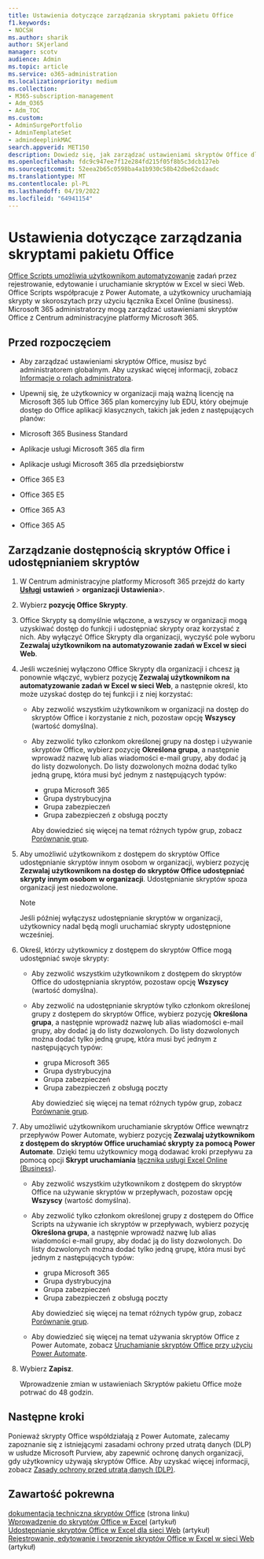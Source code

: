 ```yaml
---
title: Ustawienia dotyczące zarządzania skryptami pakietu Office
f1.keywords:
- NOCSH
ms.author: sharik
author: SKjerland
manager: scotv
audience: Admin
ms.topic: article
ms.service: o365-administration
ms.localizationpriority: medium
ms.collection:
- M365-subscription-management
- Adm_O365
- Adm_TOC
ms.custom:
- AdminSurgePortfolio
- AdminTemplateSet
- admindeeplinkMAC
search.appverid: MET150
description: Dowiedz się, jak zarządzać ustawieniami skryptów Office dla użytkowników w organizacji.
ms.openlocfilehash: fdc9c947ee7f12e284fd215f05f8b5c3dcb127eb
ms.sourcegitcommit: 52eea2b65c0598ba4a1b930c58b42dbe62cdaadc
ms.translationtype: MT
ms.contentlocale: pl-PL
ms.lasthandoff: 04/19/2022
ms.locfileid: "64941154"
---
```

# <a name="manage-office-scripts-settings"></a>Ustawienia dotyczące zarządzania skryptami pakietu Office

[Office Scripts umożliwia użytkownikom automatyzowanie](/office/dev/scripts) zadań przez rejestrowanie, edytowanie i uruchamianie skryptów w Excel w sieci Web. Office Scripts współpracuje z Power Automate, a użytkownicy uruchamiają skrypty w skoroszytach przy użyciu łącznika Excel Online (business). Microsoft 365 administratorzy mogą zarządzać ustawieniami skryptów Office z Centrum administracyjne platformy Microsoft 365.

## <a name="before-you-begin"></a>Przed rozpoczęciem

- Aby zarządzać ustawieniami skryptów Office, musisz być administratorem globalnym. Aby uzyskać więcej informacji, zobacz [Informacje o rolach administratora](../add-users/about-admin-roles.md).

- Upewnij się, że użytkownicy w organizacji mają ważną licencję na Microsoft 365 lub Office 365 plan komercyjny lub EDU, który obejmuje dostęp do Office aplikacji klasycznych, takich jak jeden z następujących planów:

- Microsoft 365 Business Standard
- Aplikacje usługi Microsoft 365 dla firm
- Aplikacje usługi Microsoft 365 dla przedsiębiorstw
- Office 365 E3
- Office 365 E5
- Office 365 A3
- Office 365 A5

## <a name="manage-availability-of-office-scripts-and-sharing-of-scripts"></a>Zarządzanie dostępnością skryptów Office i udostępnianiem skryptów

1. W Centrum administracyjne platformy Microsoft 365 przejdź do karty **[Usługi](https://go.microsoft.com/fwlink/p/?linkid=2053743)** **ustawień** \> **organizacji Ustawienia**\>.

2. Wybierz **pozycję Office Skrypty**.

3. Office Skrypty są domyślnie włączone, a wszyscy w organizacji mogą uzyskiwać dostęp do funkcji i udostępniać skrypty oraz korzystać z nich. Aby wyłączyć Office Skrypty dla organizacji, wyczyść pole wyboru **Zezwalaj użytkownikom na automatyzowanie zadań w Excel w sieci Web**.

4. Jeśli wcześniej wyłączono Office Skrypty dla organizacji i chcesz ją ponownie włączyć, wybierz pozycję **Zezwalaj użytkownikom na automatyzowanie zadań w Excel w sieci Web**, a następnie określ, kto może uzyskać dostęp do tej funkcji i z niej korzystać:

    - Aby zezwolić wszystkim użytkownikom w organizacji na dostęp do skryptów Office i korzystanie z nich, pozostaw opcję **Wszyscy** (wartość domyślna).

    - Aby zezwolić tylko członkom określonej grupy na dostęp i używanie skryptów Office, wybierz pozycję **Określona grupa**, a następnie wprowadź nazwę lub alias wiadomości e-mail grupy, aby dodać ją do listy dozwolonych. Do listy dozwolonych można dodać tylko jedną grupę, która musi być jednym z następujących typów:
        - grupa Microsoft 365
        - Grupa dystrybucyjna
        - Grupa zabezpieczeń
        - Grupa zabezpieczeń z obsługą poczty

        Aby dowiedzieć się więcej na temat różnych typów grup, zobacz [Porównanie grup](../create-groups/compare-groups.md).

5. Aby umożliwić użytkownikom z dostępem do skryptów Office udostępnianie skryptów innym osobom w organizacji, wybierz pozycję **Zezwalaj użytkownikom na dostęp do skryptów Office udostępniać skrypty innym osobom w organizacji**. Udostępnianie skryptów spoza organizacji jest niedozwolone.

    > [!NOTE]
    > Jeśli później wyłączysz udostępnianie skryptów w organizacji, użytkownicy nadal będą mogli uruchamiać skrypty udostępnione wcześniej.

6. Określ, którzy użytkownicy z dostępem do skryptów Office mogą udostępniać swoje skrypty:

    - Aby zezwolić wszystkim użytkownikom z dostępem do skryptów Office do udostępniania skryptów, pozostaw opcję **Wszyscy** (wartość domyślna).

    - Aby zezwolić na udostępnianie skryptów tylko członkom określonej grupy z dostępem do skryptów Office, wybierz pozycję **Określona grupa**, a następnie wprowadź nazwę lub alias wiadomości e-mail grupy, aby dodać ją do listy dozwolonych. Do listy dozwolonych można dodać tylko jedną grupę, która musi być jednym z następujących typów:
        - grupa Microsoft 365
        - Grupa dystrybucyjna
        - Grupa zabezpieczeń
        - Grupa zabezpieczeń z obsługą poczty

        Aby dowiedzieć się więcej na temat różnych typów grup, zobacz [Porównanie grup](../create-groups/compare-groups.md).

7. Aby umożliwić użytkownikom uruchamianie skryptów Office wewnątrz przepływów Power Automate, wybierz pozycję **Zezwalaj użytkownikom z dostępem do skryptów Office uruchamiać skrypty za pomocą Power Automate**. Dzięki temu użytkownicy mogą dodawać kroki przepływu za pomocą opcji **Skrypt uruchamiania** [łącznika usługi Excel Online (Business](/connectors/excelonlinebusiness)).

    - Aby zezwolić wszystkim użytkownikom z dostępem do skryptów Office na używanie skryptów w przepływach, pozostaw opcję **Wszyscy** (wartość domyślna).

    - Aby zezwolić tylko członkom określonej grupy z dostępem do Office Scripts na używanie ich skryptów w przepływach, wybierz pozycję **Określona grupa**, a następnie wprowadź nazwę lub alias wiadomości e-mail grupy, aby dodać ją do listy dozwolonych. Do listy dozwolonych można dodać tylko jedną grupę, która musi być jednym z następujących typów:
        - grupa Microsoft 365
        - Grupa dystrybucyjna
        - Grupa zabezpieczeń
        - Grupa zabezpieczeń z obsługą poczty

        Aby dowiedzieć się więcej na temat różnych typów grup, zobacz [Porównanie grup](../create-groups/compare-groups.md).

    - Aby dowiedzieć się więcej na temat używania skryptów Office z Power Automate, zobacz [Uruchamianie skryptów Office przy użyciu Power Automate](/office/dev/scripts/develop/power-automate-integration).

8. Wybierz **Zapisz**.

    Wprowadzenie zmian w ustawieniach Skryptów pakietu Office może potrwać do 48 godzin.

## <a name="next-steps"></a>Następne kroki

Ponieważ skrypty Office współdziałają z Power Automate, zalecamy zapoznanie się z istniejącymi zasadami ochrony przed utratą danych (DLP) w usłudze Microsoft Purview, aby zapewnić ochronę danych organizacji, gdy użytkownicy używają skryptów Office. Aby uzyskać więcej informacji, zobacz [ Zasady ochrony przed utratą danych (DLP)](/power-automate/prevent-data-loss).

## <a name="related-content"></a>Zawartość pokrewna

[dokumentacja techniczna skryptów Office](/office/dev/scripts/) (strona linku)\
[Wprowadzenie do skryptów Office w Excel](https://support.microsoft.com/office/9fbe283d-adb8-4f13-a75b-a81c6baf163a) (artykuł)\
[Udostępnianie skryptów Office w Excel dla sieci Web](https://support.microsoft.com/office/226eddbc-3a44-4540-acfe-fccda3d1122b) (artykuł)\
[Rejestrowanie, edytowanie i tworzenie skryptów Office w Excel w sieci Web](/office/dev/scripts/tutorials/excel-tutorial) (artykuł)
